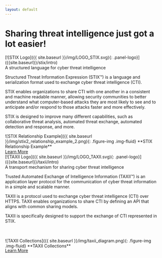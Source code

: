 ```yaml
---
layout: default
---
```


<div class="row">
  <div class="col-md-12 text-center">
    <div class="jumbotron">
      <h1>Sharing threat intelligence just got a lot easier!</h1>
    </div>
  </div>

  <div class="col-md-6">
    <div class="panel panel-default">
      <div class="panel-heading">
        <div markdown="span">[![STIX Logo]({{ site.baseurl }}/img/LOGO_STIX.svg){: .panel-logo}]({{site.baseurl}}/stix/intro)</div>
        <div class="panel-title text-center">A structured language for cyber threat intelligence</div>
      </div>  
      <div class="panel-body">
        <p>
          Structured Threat Information Expression (STIX™) is a language and serialization format used to exchange cyber threat intelligence (CTI).
        </p>
        <p>
          STIX enables organizations to share CTI with one another in a consistent and machine readable manner, allowing security communities to better understand what computer-based attacks they are most likely to see and to anticipate and/or respond to those attacks faster and more effectively.
        </p>
        <p>
          STIX is designed to improve many different capabilities, such as collaborative threat analysis, automated threat exchange, automated detection and response, and more.
        </p>
        <div class="figure text-center" markdown="span">
        ![STIX Relationship Example]({{ site.baseurl }}/img/stix2_relationship_example_2.png){: .figure-img .img-fluid}
        **STIX Relationship Example**
        </div>
        <div class="panel-heading">
          <a style="width: 250px;" class="btn btn-primary btn-spec" data-toggle="tooltip" title="STIX Home" href="{{site.baseurl}}/stix/intro">
            <span class="glyphicon glyphicon-home"></span> Learn More
          </a>
        </div>
      </div>
    </div>
  </div>


  <div class="col-md-6">
    <div class="panel panel-default">
      <div class="panel-heading">
        <div markdown="span">[![TAXII Logo]({{ site.baseurl }}/img/LOGO_TAXII.svg){: .panel-logo}]({{site.baseurl}}/taxii/intro)</div>
        <div class="panel-title text-center">A transport mechanism for sharing cyber threat intelligence</div>
      </div>
      <div class="panel-body">
        <p>
          Trusted Automated Exchange of Intelligence Information (TAXII™) is an application layer protocol for the communication of cyber threat information in a simple and scalable manner.
        <p>
        </p>
          TAXII is a protocol used to exchange cyber threat intelligence (CTI) over HTTPS. TAXII enables organizations to share CTI by defining an API that aligns with common sharing models.
        <p>
        </p>
          TAXII is specifically designed to support the exchange of CTI represented in STIX.
        </p>
        <br><br>
        <div class="figure center-block text-center" markdown="span">
          ![TAXII Collections]({{ site.baseurl }}/img/taxii_diagram.png){: .figure-img .img-fluid}
          **TAXII Collections**
        </div>
        <div style="margin-top: -2px;" class="panel-heading">  
          <a style="width: 250px;" class="btn btn-primary btn-spec" data-toggle="tooltip" title="TAXII Home" href="{{site.baseurl}}/taxii/intro">
              <span class="glyphicon glyphicon-home"></span> Learn More
          </a>
        </div>
      </div>
    </div>
  </div>
</div>
